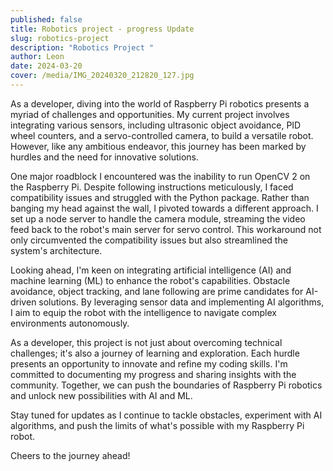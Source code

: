```yaml
---
published: false
title: Robotics project - progress Update
slug: robotics-project
description: "Robotics Project "
author: Leon
date: 2024-03-20
cover: /media/IMG_20240320_212820_127.jpg
---
```

As a developer, diving into the world of Raspberry Pi robotics presents a myriad of challenges and opportunities. My current project involves integrating various sensors, including ultrasonic object avoidance, PID wheel counters, and a servo-controlled camera, to build a versatile robot. However, like any ambitious endeavor, this journey has been marked by hurdles and the need for innovative solutions.

One major roadblock I encountered was the inability to run OpenCV 2 on the Raspberry Pi. Despite following instructions meticulously, I faced compatibility issues and struggled with the Python package. Rather than banging my head against the wall, I pivoted towards a different approach. I set up a node server to handle the camera module, streaming the video feed back to the robot's main server for servo control. This workaround not only circumvented the compatibility issues but also streamlined the system's architecture.

Looking ahead, I'm keen on integrating artificial intelligence (AI) and machine learning (ML) to enhance the robot's capabilities. Obstacle avoidance, object tracking, and lane following are prime candidates for AI-driven solutions. By leveraging sensor data and implementing AI algorithms, I aim to equip the robot with the intelligence to navigate complex environments autonomously.

As a developer, this project is not just about overcoming technical challenges; it's also a journey of learning and exploration. Each hurdle presents an opportunity to innovate and refine my coding skills. I'm committed to documenting my progress and sharing insights with the community. Together, we can push the boundaries of Raspberry Pi robotics and unlock new possibilities with AI and ML.

Stay tuned for updates as I continue to tackle obstacles, experiment with AI algorithms, and push the limits of what's possible with my Raspberry Pi robot.

Cheers to the journey ahead!